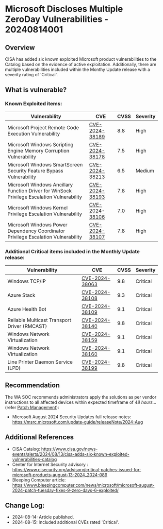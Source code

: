 # Microsoft Discloses Multiple ZeroDay Vulnerabilities - 20240814001

## Overview

CISA has added six known exploited Microsoft product vulnerabilities to the Catalog based on the evidence of active exploitation. Additionally, there are multiple vulnerabilities included within the Monthy Update release with a severity rating of 'Critical'.

## What is vulnerable?

### Known Exploited items:

| Vulnerability                                                                              | CVE                                                               | CVSS | Severity |
| ------------------------------------------------------------------------------------------ | ----------------------------------------------------------------- | ---- | -------- |
| Microsoft Project Remote Code Execution Vulnerability                                      | [CVE-2024-38189](https://nvd.nist.gov/vuln/detail/CVE-2024-38189) | 8.8  | High     |
| Microsoft Windows Scripting Engine Memory Corruption Vulnerability                         | [CVE-2024-38178](https://nvd.nist.gov/vuln/detail/CVE-2024-38178) | 7.5  | High     |
| Microsoft Windows SmartScreen Security Feature Bypass Vulnerability                        | [CVE-2024-38213](https://nvd.nist.gov/vuln/detail/CVE-2024-38213) | 6.5  | Medium   |
| Microsoft Windows Ancillary Function Driver for WinSock Privilege Escalation Vulnerability | [CVE-2024-38193](https://nvd.nist.gov/vuln/detail/CVE-2024-38193) | 7.8  | High     |
| Microsoft Windows Kernel Privilege Escalation Vulnerability                                | [CVE-2024-38106](https://nvd.nist.gov/vuln/detail/CVE-2024-38106) | 7.0  | High     |
| Microsoft Windows Power Dependency Coordinator Privilege Escalation Vulnerability          | [CVE-2024-38107](https://nvd.nist.gov/vuln/detail/CVE-2024-38107) | 7.8  | High     |

### Additional Critical items included in the Monthly Update release:

| Vulnerability | CVE | CVSS | Severity |
| --- | --- | --- | --- |
| Windows TCP/IP | [CVE-2024-38063](https://msrc.microsoft.com/update-guide/en-US/vulnerability/CVE-2024-38063) | 9.8 | Critical |
| Azure Stack | [CVE-2024-38108](https://msrc.microsoft.com/update-guide/en-US/vulnerability/CVE-2024-38108) | 9.3 | Critical |
| Azure Health Bot | [CVE-2024-38109](https://msrc.microsoft.com/update-guide/en-US/vulnerability/CVE-2024-38109) | 9.1 | Critical |
| Reliable Multicast Transport Driver (RMCAST) | [CVE-2024-38140](https://msrc.microsoft.com/update-guide/en-US/vulnerability/CVE-2024-38140) | 9.8 | Critical |
| Windows Network Virtualization | [CVE-2024-38159](https://msrc.microsoft.com/update-guide/en-US/vulnerability/CVE-2024-38159) | 9.1 | Critical |
| Windows Network Virtualization | [CVE-2024-38160](https://msrc.microsoft.com/update-guide/en-US/vulnerability/CVE-2024-38160) | 9.1 | Critical |
| Line Printer Daemon Service (LPD) | [CVE-2024-38199](https://msrc.microsoft.com/update-guide/en-US/vulnerability/CVE-2024-38199) | 9.8 | Critical |

## Recommendation

The WA SOC recommends administrators apply the solutions as per vendor instructions to all affected devices within expected timeframe of *48 hours...* (refer [Patch Management](../guidelines/patch-management.md)):


- Microsoft August 2024 Security Updates full release notes: <https://msrc.microsoft.com/update-guide/releaseNote/2024-Aug>

## Additional References

- CISA Catalog: <https://www.cisa.gov/news-events/alerts/2024/08/13/cisa-adds-six-known-exploited-vulnerabilities-catalog>
- Center for Internet Security advisory : <https://www.cisecurity.org/advisory/critical-patches-issued-for-microsoft-products-august-13-2024_2024-089>
- Bleeping Computer article: <https://www.bleepingcomputer.com/news/microsoft/microsoft-august-2024-patch-tuesday-fixes-9-zero-days-6-exploited/>

## Change Log:

- 2024-08-14: Article published.
- 2024-08-15: Included additional CVEs rated 'Critical'.